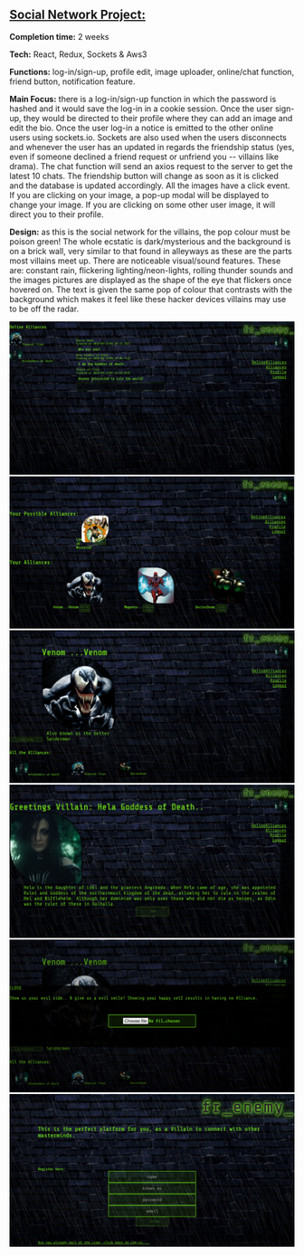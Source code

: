 ## [Social Network Project:](https://frenemy.herokuapp.com)

**Completion time:** 2 weeks

**Tech:** React, Redux, Sockets & Aws3

**Functions:** log-in/sign-up, profile edit, image uploader, online/chat function, friend button, notification feature.


**Main Focus:**
there is a log-in/sign-up function in which the password is hashed and it would save the log-in in a cookie session.
Once the user sign-up, they would be directed to their profile where they can add an image and edit the bio.
Once the user log-in a notice is emitted to the other online users using sockets.io.
Sockets are also used when the users disconnects and whenever the user has an updated in regards the friendship status (yes, even if someone declined a friend request or unfriend you -- villains like drama).
The chat function will send an axios request to the server to get the latest 10 chats. The friendship button will change as soon as it is clicked and the database is updated accordingly.
All the images have a click event. If you are clicking on your image, a pop-up modal will be displayed to change your image.
If you are clicking on some other user image, it will direct you to their profile.


**Design:**
as this is the social network for the villains, the pop colour must be poison green!
The whole ecstatic is dark/mysterious and the background is on a brick wall, very similar to that found in alleyways as these are the parts most villains meet up.
There are noticeable visual/sound features.
These are: constant rain, flickering lighting/neon-lights, rolling thunder sounds and the images pictures are displayed as the shape of the eye that flickers once hovered on.
The text is given the same pop of colour that contrasts with the background which makes it feel like these hacker
devices villains may use to be off the radar.

![Screenshot](screenshots/chat.png)
![Screenshot](screenshots/friendsstatuspage.png)
![Screenshot](screenshots/otherprofile.png)
![Screenshot](screenshots/profile.png)
![Screenshot](screenshots/updatephoto.png)
![Screenshot](screenshots/welcomepage.png)
